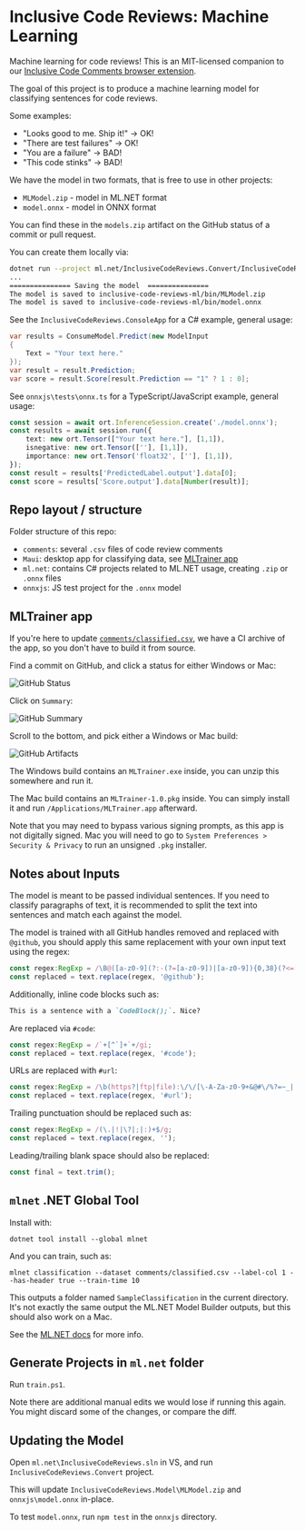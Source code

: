 # Inclusive Code Reviews: Machine Learning

Machine learning for code reviews! This is an MIT-licensed companion
to our [Inclusive Code Comments browser extension][browser].

The goal of this project is to produce a machine learning model for
classifying sentences for code reviews.

Some examples:

* "Looks good to me. Ship it!" -> OK!
* "There are test failures" -> OK!
* "You are a failure" -> BAD!
* "This code stinks" -> BAD!

We have the model in two formats, that is free to use in other
projects:

* `MLModel.zip` - model in ML.NET format
* `model.onnx` - model in ONNX format

You can find these in the `models.zip` artifact on the GitHub status
of a commit or pull request.

You can create them locally via:

```bash
dotnet run --project ml.net/InclusiveCodeReviews.Convert/InclusiveCodeReviews.Convert.csproj
...
=============== Saving the model  ===============
The model is saved to inclusive-code-reviews-ml/bin/MLModel.zip
The model is saved to inclusive-code-reviews-ml/bin/model.onnx
```

See the `InclusiveCodeReviews.ConsoleApp` for a C# example, general
usage:

```csharp
var results = ConsumeModel.Predict(new ModelInput
{
    Text = "Your text here."
});
var result = result.Prediction;
var score = result.Score[result.Prediction == "1" ? 1 : 0];
```

See `onnxjs\tests\onnx.ts` for a TypeScript/JavaScript example,
general usage:

```typescript
const session = await ort.InferenceSession.create('./model.onnx');
const results = await session.run({
    text: new ort.Tensor(["Your text here."], [1,1]),
    isnegative: new ort.Tensor([''], [1,1]),
    importance: new ort.Tensor('float32', [''], [1,1]),
});
const result = results['PredictedLabel.output'].data[0];
const score = results['Score.output'].data[Number(result)];
```

## Repo layout / structure

Folder structure of this repo:

* `comments`: several `.csv` files of code review comments
* `Maui`: desktop app for classifying data, see [MLTrainer app](#mltrainer-app)
* `ml.net`: contains C# projects related to ML.NET usage, creating `.zip` or `.onnx` files
* `onnxjs`: JS test project for the `.onnx` model

[browser]: https://github.com/jonathanpeppers/inclusive-code-comments

## MLTrainer app

If you're here to update [`comments/classified.csv`](comments/classified.csv),
we have a CI archive of the app, so you don't have to build it from
source.

Find a commit on GitHub, and click a status for either Windows or Mac:

![GitHub Status](docs/MLTrainer-GH-Status.png)

Click on `Summary`:

![GitHub Summary](docs/MLTrainer-Summary.png)

Scroll to the bottom, and pick either a Windows or Mac build:

![GitHub Artifacts](docs/MLTrainer-Artifacts.png)

The Windows build contains an `MLTrainer.exe` inside, you can unzip
this somewhere and run it.

The Mac build contains an `MLTrainer-1.0.pkg` inside. You can simply
install it and run `/Applications/MLTrainer.app` afterward.

Note that you may need to bypass various signing prompts, as this app
is not digitally signed. Mac you will need to go to `System
Preferences > Security & Privacy` to run an unsigned `.pkg` installer.

## Notes about Inputs

The model is meant to be passed individual sentences. If you need to
classify paragraphs of text, it is recommended to split the text into
sentences and match each against the model.

The model is trained with all GitHub handles removed and replaced with
`@github`, you should apply this same replacement with your own input
text using the regex:

```TypeScript
const regex:RegExp = /\B@([a-z0-9](?:-(?=[a-z0-9])|[a-z0-9]){0,38}(?<=[a-z0-9]))/gi;
const replaced = text.replace(regex, '@github');
```

Additionally, inline code blocks such as:

```markdown
This is a sentence with a `CodeBlock();`. Nice?
```

Are replaced via `#code`:

```TypeScript
const regex:RegExp = /`+[^`]+`+/gi;
const replaced = text.replace(regex, '#code');
```

URLs are replaced with `#url`:

```TypeScript
const regex:RegExp = /\b(https?|ftp|file):\/\/[\-A-Za-z0-9+&@#\/%?=~_|!:,.;]*[\-A-Za-z0-9+&@#\/%=~_|]/gi;
const replaced = text.replace(regex, '#url');
```

Trailing punctuation should be replaced such as:

```TypeScript
const regex:RegExp = /(\.|!|\?|;|:)+$/g;
const replaced = text.replace(regex, '');
```

Leading/trailing blank space should also be replaced:

```TypeScript
const final = text.trim();
```

## `mlnet` .NET Global Tool

Install with:

```dotnetcli
dotnet tool install --global mlnet
```

And you can train, such as:

```dotnetcli
mlnet classification --dataset comments/classified.csv --label-col 1 --has-header true --train-time 10
```

This outputs a folder named `SampleClassification` in the current
directory. It's not exactly the same output the ML.NET Model Builder
outputs, but this should also work on a Mac.

See the [ML.NET docs][mlnet] for more info.

[mlnet]: https://docs.microsoft.com/dotnet/machine-learning/automate-training-with-cli

## Generate Projects in `ml.net` folder

Run `train.ps1`.

Note there are additional manual edits we would lose if running this
again. You might discard some of the changes, or compare the diff.

## Updating the Model

Open `ml.net\InclusiveCodeReviews.sln` in VS, and run `InclusiveCodeReviews.Convert` project.

This will update `InclusiveCodeReviews.Model\MLModel.zip` and `onnxjs\model.onnx` in-place.

To test `model.onnx`, run `npm test` in the `onnxjs` directory.

